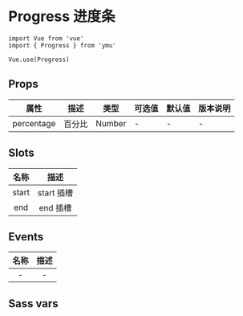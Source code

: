 # Progress 进度条

```JS
import Vue from 'vue'
import { Progress } from 'ymu'

Vue.use(Progress)
```

## Props

| 属性 | 描述 | 类型 | 可选值 | 默认值 | 版本说明 |
| - | - | - | - | - | - |
| percentage | 百分比 | Number | - | - | - |

## Slots

| 名称 | 描述 |
| :-: | :-: |
| start | start 插槽 |
| end | end 插槽 |

## Events

| 名称 | 描述 |
| :-: | :-: |
| - | - |

## Sass vars

```
```